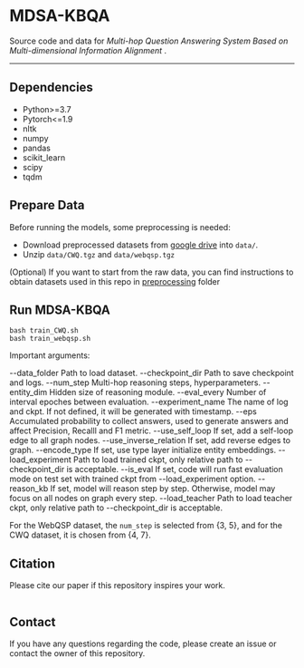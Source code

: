 # MDSA-KBQA
Source code and data for *Multi-hop Question Answering System Based on Multi-dimensional Information Alignment* .

---

## Dependencies
 - Python>=3.7
 - Pytorch<=1.9
 - nltk
 - numpy
 - pandas
 - scikit_learn
 - scipy
 - tqdm


## Prepare Data
Before running the models, some preprocessing is needed:
 - Download preprocessed datasets from [google drive](https://drive.google.com/drive/folders/1qRXeuoL-ArQY7pJFnMpNnBu0G-cOz6xv?usp=sharing) into `data/`.
 - Unzip `data/CWQ.tgz` and `data/webqsp.tgz`
 
(Optional) If you want to start from the raw data, you can find instructions to obtain datasets used in this repo in [preprocessing](https://github.com/RichardHGL/WSDM2021_NSM/tree/main/preprocessing) folder


## Run MDSA-KBQA
```
bash train_CWQ.sh
bash train_webqsp.sh
```

Important arguments:

 --data_folder          Path to load dataset.
 --checkpoint_dir       Path to save checkpoint and logs.
 --num_step             Multi-hop reasoning steps, hyperparameters.
 --entity_dim           Hidden size of reasoning module.
 --eval_every           Number of interval epoches between evaluation.
 --experiment_name      The name of log and ckpt. If not defined, it will be generated with timestamp.
 --eps                  Accumulated probability to collect answers, used to generate answers and affect Precision, Recalll and F1 metric.
 --use_self_loop        If set, add a self-loop edge to all graph nodes.
 --use_inverse_relation If set, add reverse edges to graph.
 --encode_type          If set, use type layer initialize entity embeddings. 
 --load_experiment      Path to load trained ckpt, only relative path to --checkpoint_dir is acceptable. 
 --is_eval              If set, code will run fast evaluation mode on test set with trained ckpt from --load_experiment option.
 --reason_kb            If set, model will reason step by step. Otherwise, model may focus on all nodes on graph every step.
 --load_teacher         Path to load teacher ckpt, only relative path to --checkpoint_dir is acceptable. 
 
For the WebQSP dataset, the `num_step` is selected from {3, 5}, and for the CWQ dataset, it is chosen from {4, 7}.


## Citation
Please cite our paper if this repository inspires your work.
```

```

## Contact
If you have any questions regarding the code, please create an issue or contact the owner of this repository.